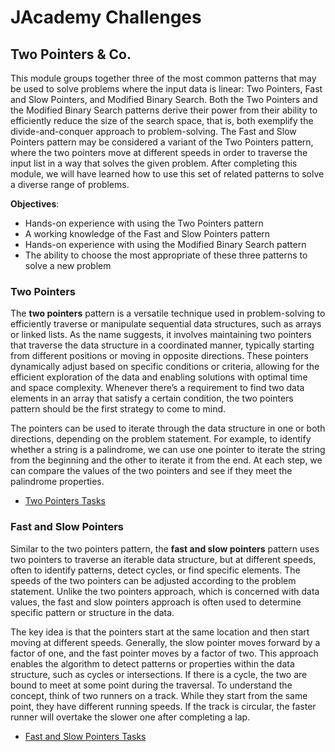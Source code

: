 # JAcademy Challenges

## Two Pointers & Co.

This module groups together three of the most common patterns that may be used to solve problems where the input data
is linear: Two Pointers, Fast and Slow Pointers, and Modified Binary Search. Both the Two Pointers and the Modified
Binary Search patterns derive their power from their ability to efficiently reduce the size of the search space, that is,
both exemplify the divide-and-conquer approach to problem-solving. The Fast and Slow Pointers pattern may be considered
a variant of the Two Pointers pattern, where the two pointers move at different speeds in order to traverse the input
list in a way that solves the given problem. After completing this module, we will have learned how to use this set of
related patterns to solve a diverse range of problems.

**Objectives**:
- Hands-on experience with using the Two Pointers pattern
- A working knowledge of the Fast and Slow Pointers pattern
- Hands-on experience with using the Modified Binary Search pattern
- The ability to choose the most appropriate of these three patterns to solve a new problem

### Two Pointers

The **two pointers** pattern is a versatile technique used in problem-solving to efficiently traverse or manipulate 
sequential data structures, such as arrays or linked lists. As the name suggests, it involves maintaining two pointers 
that traverse the data structure in a coordinated manner, typically starting from different positions or moving in 
opposite directions. These pointers dynamically adjust based on specific conditions or criteria, allowing for the 
efficient exploration of the data and enabling solutions with optimal time and space complexity. Whenever there’s a 
requirement to find two data elements in an array that satisfy a certain condition, the two pointers pattern should be 
the first strategy to come to mind.

The pointers can be used to iterate through the data structure in one or both directions, depending on the problem 
statement. For example, to identify whether a string is a palindrome, we can use one pointer to iterate the string from 
the beginning and the other to iterate it from the end. At each step, we can compare the values of the two pointers and 
see if they meet the palindrome properties.

- [Two Pointers Tasks](doc/two_pointers.md "Two Pointers Tasks")

### Fast and Slow Pointers

Similar to the two pointers pattern, the **fast and slow pointers** pattern uses two pointers to traverse an iterable 
data structure, but at different speeds, often to identify patterns, detect cycles, or find specific elements. 
The speeds of the two pointers can be adjusted according to the problem statement. Unlike the two pointers approach, 
which is concerned with data values, the fast and slow pointers approach is often used to determine specific pattern or 
structure in the data.

The key idea is that the pointers start at the same location and then start moving at different speeds. Generally, 
the slow pointer moves forward by a factor of one, and the fast pointer moves by a factor of two. This approach enables 
the algorithm to detect patterns or properties within the data structure, such as cycles or intersections. If there 
is a cycle, the two are bound to meet at some point during the traversal. To understand the concept, think of two 
runners on a track. While they start from the same point, they have different running speeds. If the track is circular, 
the faster runner will overtake the slower one after completing a lap.

- [Fast and Slow Pointers Tasks](doc/fast_and_slow_pointers.md "Fast and Slow Pointers Tasks")